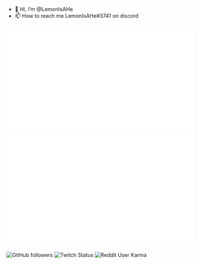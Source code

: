 - 👋 Hi, I’m @LemonIsAHe
- 📫 How to reach me LemonIsAHe#3741 on discord


 ![](https://github.com/LemonIsAHe/github-stats/blob/master/generated/overview.svg)
 ![](https://github.com/LemonIsAHe/github-stats/blob/master/generated/languages.svg)

![GitHub followers](https://img.shields.io/github/followers/LemonIsAHe?style=social) ![Twitch Status](https://img.shields.io/twitch/status/LemonIsAHe?style=social) ![Reddit User Karma](https://img.shields.io/reddit/user-karma/combined/Animatron12?style=social) 
